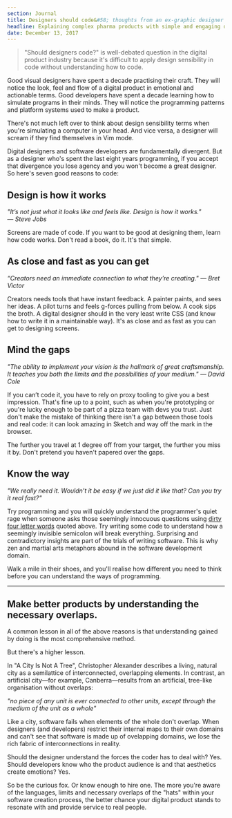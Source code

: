 ```yaml
---
section: Journal
title: Designers should code&#58; thoughts from an ex-graphic designer
headline: Explaining complex pharma products with simple and engaging digital stories.
date: December 13, 2017
---
```


> "Should designers code?" is well-debated question in the digital product industry because it's difficult to apply design sensibility in code without understanding how to code.

Good visual designers have spent a decade practising their craft. They will notice the look, feel and flow of a digital product in emotional and actionable terms. Good developers have spent a decade learning how to simulate programs in their minds. They will notice the programming patterns and platform systems used to make a product.

There's not much left over to think about design sensibility terms when you're simulating a computer in your head. And vice versa, a designer will scream if they find themselves in Vim mode.

Digital designers and software developers are fundamentally divergent. But as a designer who's spent the last eight years programming, if you accept that divergence you lose agency and you won't become a great designer. So here's seven good reasons to code:

## Design is how it works

_"It’s not just what it looks like and feels like. Design is how it works." — Steve Jobs_

Screens are made of code. If you want to be good at designing them, learn how code works. Don't read a book, do it. It's that simple.

## As close and fast as you can get

_“Creators need an immediate connection to what they’re creating." — Bret Victor_

Creators needs tools that have instant feedback. A painter paints, and sees her ideas. A pilot turns and feels g-forces pulling from below. A cook sips the broth. A digital designer should in the very least write CSS (and know how to write it in a maintainable way). It's as close and as fast as you can get to designing screens.

## Mind the gaps

_"The ability to implement your vision is the hallmark of great craftsmanship. It teaches you both the limits and the possibilities of your medium." — David Cole_

If you can’t code it, you have to rely on proxy tooling to give you a best impression. That's fine up to a point, such as when you're prototyping or you're lucky enough to be part of a pizza team with devs you trust. Just don't make the mistake of thinking there isn't a gap between those tools and real code: it can look amazing in Sketch and way off the mark in the browser.

The further you travel at 1 degree off from your target, the further you miss it by. Don't pretend you haven't papered over the gaps.

## Know the way

_"We really need it. Wouldn’t it be easy if we just did it like that? Can you try it real fast?"_

Try programming and you will quickly understand the programmer's quiet rage when someone asks those seemingly innocuous questions using [dirty four letter words](https://m.signalvnoise.com/four-letter-words-f01603fb704c) quoted above. Try writing some code to understand how a seemingly invisible semicolon will break everything. Surprising and contradictory insights are part of the trials of writing software. This is why zen and martial arts metaphors abound in the software development domain.

Walk a mile in their shoes, and you'll realise how different you need to think before you can understand the ways of programming.

---

## Make better products by understanding the necessary overlaps.

A common lesson in all of the above reasons is that understanding gained by doing is the most comprehensive method.

But there's a higher lesson.

In "A City Is Not A Tree", Christopher Alexander describes a living, natural city as a semilattice of interconnected, overlapping elements. In contrast, an artificial city—for example, Canberra—results from an artificial, tree-like organisation without overlaps:

_"no piece of any unit is ever connected to other units, except through the medium of the unit as a whole"_

Like a city, software fails when elements of the whole don't overlap. When designers (and developers) restrict their internal maps to their own domains and can't see that software is made up of ovelapping domains, we lose the rich fabric of interconnections in reality.

Should the designer understand the forces the coder has to deal with? Yes. Should developers know who the product audience is and that aesthetics create emotions? Yes.

So be the curious fox. Or know enough to hire one. The more you're aware of the languages, limits and necessary overlaps of the "hats" within your software creation process, the better chance your digital product stands to resonate with and provide service to real people.

